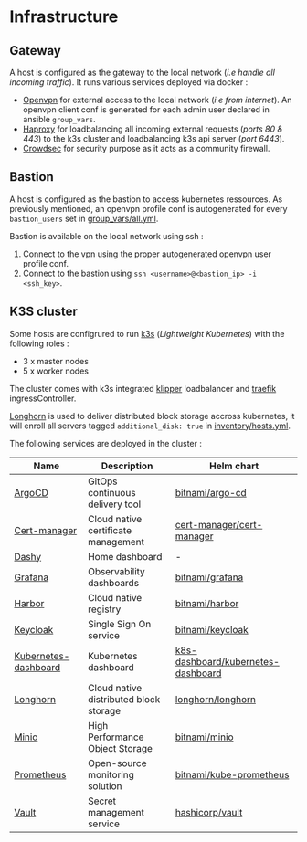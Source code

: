 # Infrastructure

## Gateway

A host is configured as the gateway to the local network (*i.e handle all incoming traffic*). It runs various services deployed via docker :

- [Openvpn](https://openvpn.net/) for external access to the local network (*i.e from internet*). An openvpn client conf is generated for each admin user declared in ansible `group_vars`.
- [Haproxy](https://www.haproxy.org/) for loadbalancing all incoming external requests (*ports 80 & 443*) to the k3s cluster and loadbalancing k3s api server (*port 6443*).
- [Crowdsec](https://www.crowdsec.net/) for security purpose as it acts as a community firewall.

## Bastion

A host is configured as the bastion to access kubernetes ressources. As previously mentioned, an openvpn profile conf is autogenerated for every `bastion_users` set in [group_vars/all.yml](../ansible/inventory-example/group_vars/all.yml).

Bastion is available on the local network using ssh :

1. Connect to the vpn using the proper autogenerated openvpn user profile conf.
2. Connect to the bastion using `ssh <username>@<bastion_ip> -i <ssh_key>`.


## K3S cluster

Some hosts are configrured to run [k3s](https://k3s.io) (*Lightweight Kubernetes*) with the following roles :
- 3 x master nodes
- 5 x worker nodes

The cluster comes with k3s integrated [klipper](https://github.com/k3s-io/klipper-lb) loadbalancer and [traefik](https://traefik.io/) ingressController.

[Longhorn](https://longhorn.io/) is used to deliver distributed block storage accross kubernetes, it will enroll all servers tagged `additional_disk: true` in [inventory/hosts.yml](../ansible/inventory-example/hosts.yml).

The following services are deployed in the cluster :

| Name                                                            | Description                            | Helm chart                                                                                                    |
| --------------------------------------------------------------- | -------------------------------------- | ------------------------------------------------------------------------------------------------------------- |
| [ArgoCD](https://argo-cd.readthedocs.io/en/stable/)             | GitOps continuous delivery tool        | [bitnami/argo-cd](https://artifacthub.io/packages/helm/bitnami/argo-cd)                                       |
| [Cert-manager](https://cert-manager.io/)                        | Cloud native certificate management    | [cert-manager/cert-manager](https://artifacthub.io/packages/helm/cert-manager/cert-manager)                   |
| [Dashy](https://github.com/Lissy93/dashy)                       | Home dashboard                         | -                                                                                                             |
| [Grafana](https://grafana.com/)                                 | Observability dashboards               | [bitnami/grafana](https://artifacthub.io/packages/helm/bitnami/grafana)                                       |
| [Harbor](https://goharbor.io/)                                  | Cloud native registry                  | [bitnami/harbor](https://artifacthub.io/packages/helm/bitnami/harbor)                                         |
| [Keycloak](https://keycloak.org)                                | Single Sign On service                 | [bitnami/keycloak](https://artifacthub.io/packages/helm/bitnami/keycloak)                                     |
| [Kubernetes-dashboard](https://github.com/kubernetes/dashboard) | Kubernetes dashboard                   | [k8s-dashboard/kubernetes-dashboard](https://artifacthub.io/packages/helm/k8s-dashboard/kubernetes-dashboard) |
| [Longhorn](https://longhorn.io/)                                | Cloud native distributed block storage | [longhorn/longhorn](https://artifacthub.io/packages/helm/longhorn/longhorn)                                   |
| [Minio](https://min.io/)                                        | High Performance Object Storage        | [bitnami/minio](https://artifacthub.io/packages/helm/bitnami/minio)                                           |
| [Prometheus](https://prometheus.io/)                            | Open-source monitoring solution        | [bitnami/kube-prometheus](https://artifacthub.io/packages/helm/bitnami/kube-prometheus)                       |
| [Vault](https://www.vaultproject.io/)                           | Secret management service              | [hashicorp/vault](https://artifacthub.io/packages/helm/hashicorp/vault)                                       |
